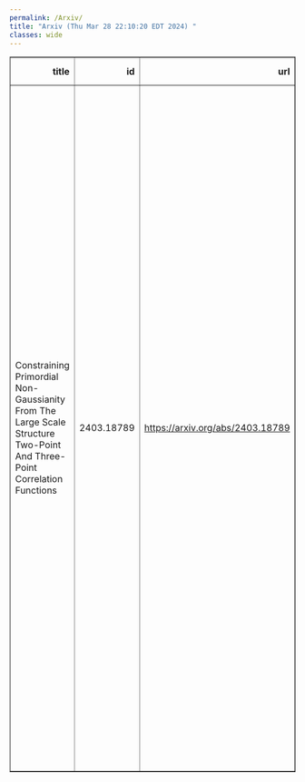 ```yaml
---
permalink: /Arxiv/
title: "Arxiv (Thu Mar 28 22:10:20 EDT 2024) "
classes: wide
---
```

<table border="1" class="dataframe">
  <thead>
    <tr style="text-align: right;">
      <th>title</th>
      <th>id</th>
      <th>url</th>
      <th>authors</th>
      <th>Local Authors</th>
    </tr>
  </thead>
  <tbody>
    <tr>
      <td>Constraining Primordial Non-Gaussianity From The Large Scale Structure   Two-Point And Three-Point Correlation Functions</td>
      <td>2403.18789</td>
      <td><a href="https://arxiv.org/abs/2403.18789" target="_blank">https://arxiv.org/abs/2403.18789</a></td>
      <td>Z. Brown, R. Demina, A. G. Adame, S. Avila, E. Chaussidon, S. Yuan, V. Gonzalez-Perez, J. García-Bellido, J. Aguilar, S. Ahlen, R. Blum, D. Brooks, T. Claybaugh, S. Cole, A. De La Macorra, B. Dey, P. Doel, K. Fanning, J. E. Forero-Romero, E. Gaztañaga, S. Gontcho A Gontcho, K. Honscheid, C. Howlett, S. Juneau, R. Kehoe, T. Kisner, M. Landriau, L. Le Guillou, M. Manera, R. Miquel, E. Mueller, A. Muñoz-Gutièrrez, A. D. Myers, J. Nie, G. Niz, N. Palanque-Delabrouille, C. Poppett, M. Rezaie, G. Rossi, E. Sanchez, E. Schlafly, D. Schlegel, M. Schubnell, J. H. Silber, D. Sprayberry, G. Tarlé, M. Vargas-Magaña, B. A. Weaver, Z. Zhou, H. Zou</td>
      <td>Kevin Fanning, Klaus Honscheid</td>
    </tr>
  </tbody>
</table>